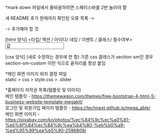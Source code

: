*mark down 파일에서 줄바꿈하려면 스페이스바를 2번 눌러야 함  

새 README 추가
현재까지 확인된 오류 목록
->

-> 추가해야 할 것


[html 양식]
<타입/ 액션 / 아이디/ 네임 / 이벤트 / 클래스/ 필수여부>  
<input type="타입" id = "아이디" name="네임" value = "값" event ="이벤트" class="클래스" required="">  
<form action="/auth/signup" method="post" onsubmit = "return validationAll()" class="md-float-material form-material">  


[css 양식]
(새로 수정하는 경우에 한 함)
기존 css 클래스가 section-sm인 경우   
section-sm-custom 이런 식으로 끝자리를 항상 붙임  


*메인 화면 이미지 위치 결정 파일  
static > css > style.css > .slider   



*홈페이지 저작권 목록(템플릿 및 이미지)  
메인 템플릿 - https://themewagon.com/themes/free-bootstrap-4-html-5-business-website-template-megakit/  
로그인 및 회원가입 페이지 템플릿 - https://technext.github.io/mega_able/  
메인 화면 이미지 - https://pixabay.com/ko/photos/%ec%84%9c%ec%a0%81-%eb%8f%84%ec%84%9c%ea%b4%80-%eb%b0%a9-%ed%95%99%ea%b5%90-2596809/  




